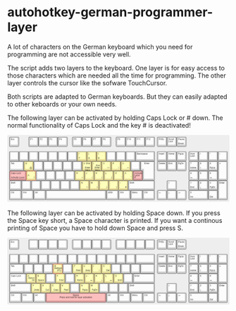 # autohotkey-german-programmer-layer

A lot of characters on the German keyboard which you need for programming are not accessible very well. 

The script adds two layers to the keyboard.
One layer is for easy access to those characters which are needed all the time for programming.
The other layer controls the cursor like the sofware TouchCursor.

Both scripts are adapted to German keyboards. But they can easily adapted to other keboards or your own needs.


The following layer can be activated by holding Caps Lock or # down. The normal functionality of Caps Lock and the  key # is deactivated!

![](images/layer-for-special-characters.png)

The following layer can be activated by holding Space down. If you press the Space key short, a Space character is printed. If you want a continous printing of Space
you have to hold down Space and press S.

![](images/layer-for-cursor-movement.png)
